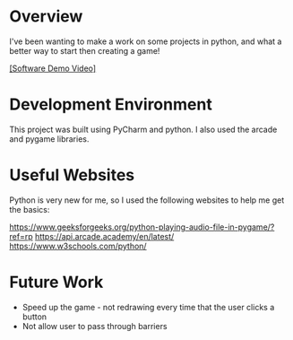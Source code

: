 # Overview

I've been wanting to make a work on some projects in python, and what a better way to start then creating a game! 

[[Software Demo Video]](https://youtu.be/STa2ILFNgrk)

# Development Environment

This project was built using PyCharm and python. I also used the arcade and pygame libraries. 

# Useful Websites

Python is very new for me, so I used the following websites to help me get the basics:

https://www.geeksforgeeks.org/python-playing-audio-file-in-pygame/?ref=rp
https://api.arcade.academy/en/latest/
https://www.w3schools.com/python/

# Future Work

- Speed up the game - not redrawing every time that the user clicks a button
- Not allow user to pass through barriers
